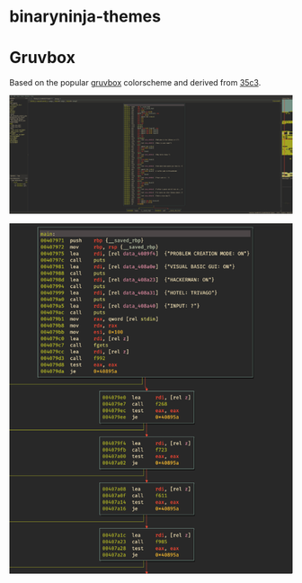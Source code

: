 # binaryninja-themes

# Gruvbox

Based on the popular [gruvbox](https://github.com/morhetz/gruvbox) colorscheme and derived from [35c3](https://github.com/Vector35/community-themes/blob/master/35c3.bntheme).

![main](images/main.png)

![graph](images/graph.png)

